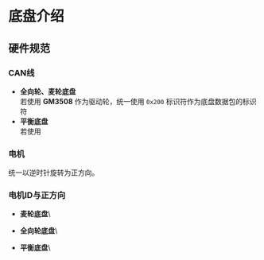 # 底盘介绍
## 硬件规范
### CAN线
- **全向轮、麦轮底盘**\
  若使用 **GM3508** 作为驱动轮，统一使用 `0x200` 标识符作为底盘数据包的标识符
- **平衡底盘**\
  若使用

### 电机
统一以逆时针旋转为正方向。

### 电机ID与正方向
- **麦轮底盘**\
  
- **全向轮底盘**\
  
- **平衡底盘**\
